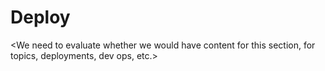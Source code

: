 # Deploy 

<We need to evaluate whether we would have content for this section, for topics, deployments, dev ops, etc.>

